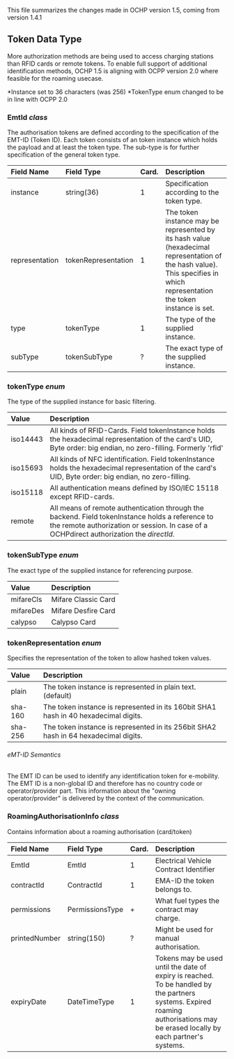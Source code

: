 This file summarizes the changes made in OCHP version 1.5, coming from version 1.4.1

## Token Data Type
More authorization methods are being used to access charging stations than RFID cards or remote tokens.
To enable full support of additional identification methods, OCHP 1.5 is aligning with OCPP version 2.0 where feasible for the roaming usecase.

*Instance set to 36 characters (was 256)
*TokenType enum changed to be in line with OCPP 2.0

### EmtId *class*

The authorisation tokens are defined according to the specification of
the EMT-ID (Token ID). Each token consists of an token instance which
holds the payload and at least the token type. The sub-type is for
further specification of the general token type.

 Field Name      |  Field Type           |  Card.  |  Description
:----------------|:----------------------|:--------|:------------
 instance        |  string(36)           |  1      |  Specification according to the token type.
 representation  |  tokenRepresentation  |  1      |  The token instance may be represented by its hash value (hexadecimal representation of the hash value). This specifies in which representation the token instance is set.
 type            |  tokenType            |  1      |  The type of the supplied instance.
 subType         |  tokenSubType         |  ?      |  The exact type of the supplied instance.



### tokenType *enum*

The type of the supplied instance for basic filtering.

 Value       |  Description
:------------|:-------------
 iso14443    |  All kinds of RFID-Cards. Field tokenInstance holds the hexadecimal representation of the card's UID, Byte order: big endian, no zero-filling. Formerly 'rfid'
 iso15693    |  All kinds of NFC identification. Field tokenInstance holds the hexadecimal representation of the card's UID, Byte order: big endian, no zero-filling.
 iso15118    |  All authentication means defined by ISO/IEC 15118 except RFID-cards.
 remote      |  All means of remote authentication through the backend. Field tokenInstance holds a reference to the remote authorization or session. In case of a OCHPdirect authorization the _directId_.


### tokenSubType *enum*

The exact type of the supplied instance for referencing purpose.

 Value       |  Description
:------------|:-------------
 mifareCls   |  Mifare Classic Card
 mifareDes   |  Mifare Desfire Card
 calypso     |  Calypso Card


### tokenRepresentation *enum*

Specifies the representation of the token to allow hashed token values.

 Value       |  Description
:------------|:-------------
 plain       |  The token instance is represented in plain text. (default)
 sha-160     |  The token instance is represented in its 160bit SHA1 hash in 40 hexadecimal digits.
 sha-256     |  The token instance is represented in its 256bit SHA2 hash in 64 hexadecimal digits.

###### eMT-ID Semantics
The EMT ID can be used to identify any identification token for
e-mobility. The EMT ID is a non-global ID and therefore has no country
code or operator/provider part. This information about the "owning
operator/provider" is delivered by the context of the communication.


### RoamingAuthorisationInfo *class*

Contains information about a roaming authorisation (card/token)

 Field Name     |  Field Type      |  Card.  |  Description
:---------------|:---------------  |:--------|:------------
 EmtId          |  EmtId           |  1      |  Electrical Vehicle Contract Identifier
 contractId     |  ContractId      |  1      |  EMA-ID the token belongs to.
 permissions    |  PermissionsType |  +      |  What fuel types the contract may charge.
 printedNumber  |  string(150)     |  ?      |  Might be used for manual authorisation.
 expiryDate     |  DateTimeType    |  1      |  Tokens may be used until the date of expiry is reached. To be handled by the partners systems. Expired roaming authorisations may be erased locally by each partner's systems.
